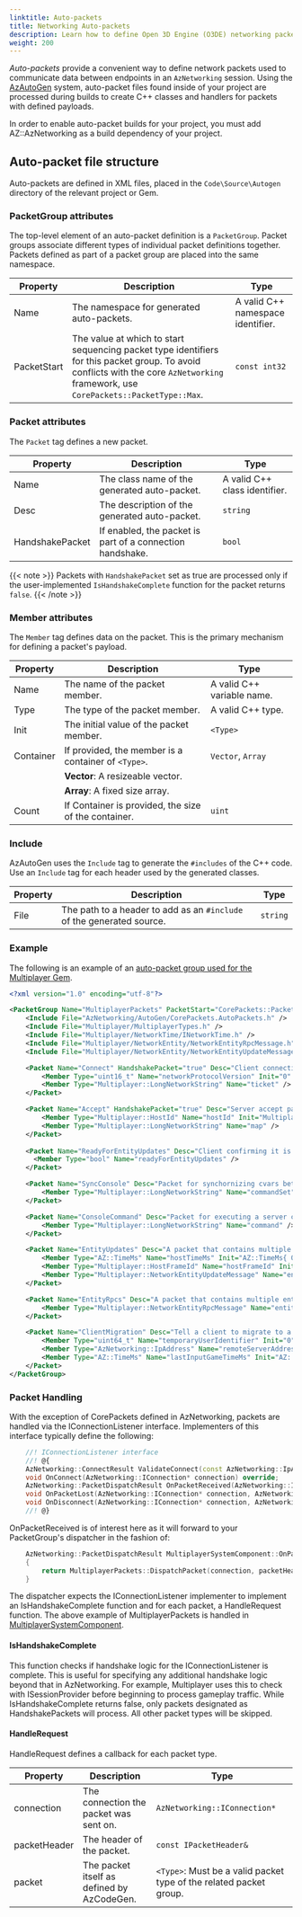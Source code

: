 ```yaml
---
linktitle: Auto-packets
title: Networking Auto-packets
description: Learn how to define Open 3D Engine (O3DE) networking packets through auto-packets.
weight: 200
---
```


*Auto-packets* provide a convenient way to define network packets used to communicate data between endpoints in an `AzNetworking` session. Using the [AzAutoGen](/docs/user-guide/programming/autogen) system, auto-packet files found inside of your project are processed during builds to create C++ classes and handlers for packets with defined payloads.

In order to enable auto-packet builds for your project, you must add AZ::AzNetworking as a build dependency of your project.

## Auto-packet file structure

Auto-packets are defined in XML files, placed in the `Code\Source\Autogen` directory of the relevant project or Gem.

### PacketGroup attributes

The top-level element of an auto-packet definition is a `PacketGroup`. Packet groups associate different types of individual packet definitions together. Packets defined as part of a packet group are placed into the same namespace.

| Property | Description | Type |
|---|---|---|
| Name | The namespace for generated auto-packets. | A valid C++ namespace identifier. |
| PacketStart | The value at which to start sequencing packet type identifiers for this packet group. To avoid conflicts with the core `AzNetworking` framework, use `CorePackets::PacketType::Max`. | `const int32` |

### Packet attributes

The `Packet` tag defines a new packet.

| Property | Description | Type |
|---|---|---|
| Name | The class name of the generated auto-packet. | A valid C++ class identifier. |
| Desc | The description of the generated auto-packet. | `string` |
| HandshakePacket | If enabled, the packet is part of a connection handshake. | `bool` |

{{< note >}}
Packets with `HandshakePacket` set as true are processed only if the user-implemented `IsHandshakeComplete` function for the packet returns `false`.
{{< /note >}}

### Member attributes

The `Member` tag defines data on the packet. This is the primary mechanism for defining a packet's payload.

| Property | Description | Type |
|---|---|---|
| Name | The name of the packet member. | A valid C++ variable name. |
| Type | The type of the packet member. | A valid C++ type. |
| Init | The initial value of the packet member. | `<Type>` |
| Container | If provided, the member is a container of `<Type>`. | `Vector`, `Array`|
| | **Vector**: A resizeable vector. |
| | **Array**: A fixed size array. | |
| Count | If Container is provided, the size of the container. | `uint` |

### Include

AzAutoGen uses the `Include` tag to generate the `#includes` of the C++ code. Use an `Include` tag for each header used by the generated classes.

| Property | Description | Type |
|---|---|---|
| File | The path to a header to add as an `#include` of the generated source. | `string` |

### Example

The following is an example of an [auto-packet group used for the Multiplayer Gem](https://github.com/o3de/o3de/blob/main/Gems/Multiplayer/Code/Source/AutoGen/Multiplayer.AutoPackets.xml).

```xml
<?xml version="1.0" encoding="utf-8"?>

<PacketGroup Name="MultiplayerPackets" PacketStart="CorePackets::PacketType::MAX">
    <Include File="AzNetworking/AutoGen/CorePackets.AutoPackets.h" />
    <Include File="Multiplayer/MultiplayerTypes.h" />
    <Include File="Multiplayer/NetworkTime/INetworkTime.h" />
    <Include File="Multiplayer/NetworkEntity/NetworkEntityRpcMessage.h" />
    <Include File="Multiplayer/NetworkEntity/NetworkEntityUpdateMessage.h" />

    <Packet Name="Connect" HandshakePacket="true" Desc="Client connection packet, on success the server will reply with an Accept">
        <Member Type="uint16_t" Name="networkProtocolVersion" Init="0" />
        <Member Type="Multiplayer::LongNetworkString" Name="ticket" />
    </Packet>

    <Packet Name="Accept" HandshakePacket="true" Desc="Server accept packet">
        <Member Type="Multiplayer::HostId" Name="hostId" Init="Multiplayer::InvalidHostId" />
        <Member Type="Multiplayer::LongNetworkString" Name="map" />
    </Packet>
  
    <Packet Name="ReadyForEntityUpdates" Desc="Client confirming it is ready to receive entity updates">
      <Member Type="bool" Name="readyForEntityUpdates" />
    </Packet>

    <Packet Name="SyncConsole" Desc="Packet for synchornizing cvars between hosts">
        <Member Type="Multiplayer::LongNetworkString" Name="commandSet" Container="Vector" Count="32" />
    </Packet>

    <Packet Name="ConsoleCommand" Desc="Packet for executing a server command from the client">
        <Member Type="Multiplayer::LongNetworkString" Name="command" />
    </Packet>

    <Packet Name="EntityUpdates" Desc="A packet that contains multiple entity updates">
        <Member Type="AZ::TimeMs" Name="hostTimeMs" Init="AZ::TimeMs{ 0 }" />
        <Member Type="Multiplayer::HostFrameId" Name="hostFrameId" Init="Multiplayer::InvalidHostFrameId" />
        <Member Type="Multiplayer::NetworkEntityUpdateMessage" Name="entityMessages" Container="Vector" Count="Multiplayer::MaxAggregateEntityMessages" />
    </Packet>

    <Packet Name="EntityRpcs" Desc="A packet that contains multiple entity rpcs">
        <Member Type="Multiplayer::NetworkEntityRpcMessage" Name="entityRpcs" Container="Vector" Count="Multiplayer::MaxAggregateRpcMessages" />
    </Packet>

    <Packet Name="ClientMigration" Desc="Tell a client to migrate to a new server">
        <Member Type="uint64_t" Name="temporaryUserIdentifier" Init="0" />
        <Member Type="AzNetworking::IpAddress" Name="remoteServerAddress" Init="AzNetworking::IpAddress()" />
        <Member Type="AZ::TimeMs" Name="lastInputGameTimeMs" Init="AZ::TimeMs{ 0 }" />
    </Packet>
</PacketGroup>
```

### Packet Handling

With the exception of CorePackets defined in AzNetworking, packets are handled via the IConnectionListener interface. Implementers of this interface typically define the following:

```C++
    //! IConnectionListener interface
    //! @{
    AzNetworking::ConnectResult ValidateConnect(const AzNetworking::IpAddress& remoteAddress, const AzNetworking::IPacketHeader& packetHeader, AzNetworking::ISerializer& serializer) override;
    void OnConnect(AzNetworking::IConnection* connection) override;
    AzNetworking::PacketDispatchResult OnPacketReceived(AzNetworking::IConnection* connection, const AzNetworking::IPacketHeader& packetHeader, AzNetworking::ISerializer& serializer) override;
    void OnPacketLost(AzNetworking::IConnection* connection, AzNetworking::PacketId packetId) override;
    void OnDisconnect(AzNetworking::IConnection* connection, AzNetworking::DisconnectReason reason, AzNetworking::TerminationEndpoint endpoint) override;
    //! @}
```

OnPacketReceived is of interest here as it will forward to your PacketGroup's dispatcher in the fashion of:

```C++
    AzNetworking::PacketDispatchResult MultiplayerSystemComponent::OnPacketReceived(AzNetworking::IConnection* connection, const IPacketHeader& packetHeader, ISerializer& serializer)
    {
        return MultiplayerPackets::DispatchPacket(connection, packetHeader, serializer, *this);
    }
```

The dispatcher expects the IConnectionListener implementer to implement an IsHandshakeComplete function and for each packet, a HandleRequest function. The above example of MultiplayerPackets is handled in [MultiplayerSystemComponent](https://github.com/o3de/o3de/blob/main/Gems/Multiplayer/Code/Source/MultiplayerSystemComponent.h).

#### IsHandshakeComplete

This function checks if handshake logic for the IConnectionListener is complete. This is useful for specifying any additional handshake logic beyond that in AzNetworking. For example, Multiplayer uses this to check with ISessionProvider before beginning to process gameplay traffic. While IsHandshakeComplete returns false, only packets designated as HandshakePackets will process. All other packet types will be skipped.

#### HandleRequest

HandleRequest defines a callback for each packet type.

| Property | Description | Type |
|---|---|---|
| connection | The connection the packet was sent on. | `AzNetworking::IConnection*` |
| packetHeader | The header of the packet. | `const IPacketHeader&` |
| packet | The packet itself as defined by AzCodeGen. | `<Type>`: Must be a valid packet type of the related packet group. |
